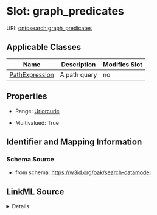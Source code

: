 

# Slot: graph_predicates

URI: [ontosearch:graph_predicates](https://w3id.org/oak/search-datamodel/graph_predicates)



<!-- no inheritance hierarchy -->





## Applicable Classes

| Name | Description | Modifies Slot |
| --- | --- | --- |
| [PathExpression](PathExpression.md) | A path query |  no  |







## Properties

* Range: [Uriorcurie](Uriorcurie.md)

* Multivalued: True





## Identifier and Mapping Information







### Schema Source


* from schema: https://w3id.org/oak/search-datamodel




## LinkML Source

<details>
```yaml
name: graph_predicates
from_schema: https://w3id.org/oak/search-datamodel
rank: 1000
multivalued: true
alias: graph_predicates
owner: PathExpression
domain_of:
- PathExpression
range: uriorcurie

```
</details>